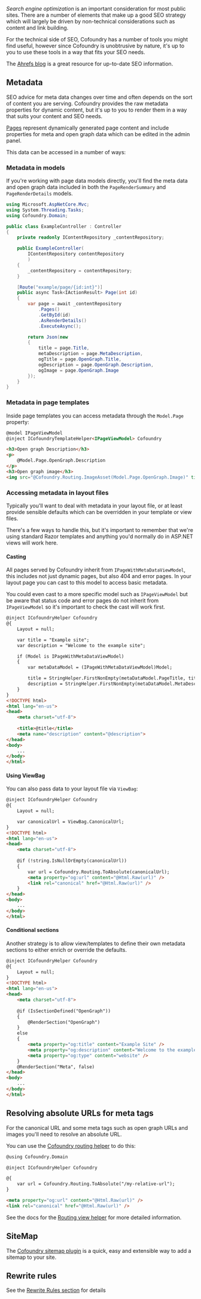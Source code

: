 ﻿*Search engine optimization* is an important consideration for most public sites. There are a number of elements that make up a good SEO strategy which will largely be driven by non-technical considerations such as content and link building.

For the technical side of SEO, Cofoundry has a number of tools you might find useful, however since Cofoundry is unobtrusive by nature, it's up to you to use these tools in a way that fits your SEO needs.

The [Ahrefs blog](https://ahrefs.com/blog/) is a great resource for up-to-date SEO information.

## Metadata

SEO advice for meta data changes over time and often depends on the sort of content you are serving. Cofoundry provides the raw metadata properties for dynamic content, but it's up to you to render them in a way that suits your content and SEO needs.

[Pages](pages) represent dynamically generated page content and include properties for meta and open graph data which can be edited in the admin panel. 

This data can be accessed in a number of ways:

### Metadata in models

If you're working with page data models directly, you'll find the meta data and open graph data included in both the `PageRenderSummary` and `PageRenderDetails` models.

```csharp
using Microsoft.AspNetCore.Mvc;
using System.Threading.Tasks;
using Cofoundry.Domain;

public class ExampleController : Controller
{
    private readonly IContentRepository _contentRepository;

    public ExampleController(
        IContentRepository contentRepository
        )
    {
        _contentRepository = contentRepository;
    }

    [Route("example/page/{id:int}")]
    public async Task<IActionResult> Page(int id)
    {
        var page = await _contentRepository
            .Pages()
            .GetById(id)
            .AsRenderDetails()
            .ExecuteAsync();

        return Json(new
        {
            title = page.Title,
            metaDescription = page.MetaDescription,
            ogTitle = page.OpenGraph.Title,
            ogDescription = page.OpenGraph.Description,
            ogImage = page.OpenGraph.Image
        });
    }
}
```

### Metadata in page templates

Inside page templates you can access metadata through the `Model.Page` property:

```html
@model IPageViewModel
@inject ICofoundryTemplateHelper<IPageViewModel> Cofoundry

<h3>Open graph Description</h3>
<p>
    @Model.Page.OpenGraph.Description
</p>
<h3>Open graph image</h3>
<img src="@Cofoundry.Routing.ImageAsset(Model.Page.OpenGraph.Image)" title="@Model.Page.OpenGraph.Image.Title" />

```

### Accessing metadata in layout files

Typically you'll want to deal with metadata in your layout file, or at least provide sensible defaults which can be overridden in your template or view files.

There's a few ways to handle this, but it's important to remember that we're using standard Razor templates and anything you'd normally do in ASP.NET views will work here.

#### Casting

All pages served by Cofoundry inherit from `IPageWithMetaDataViewModel`, this includes not just dynamic pages, but also 404 and error pages. In your layout page you can cast to this model to access basic metadata.

You could even cast to a more specific model such as `IPageViewModel` but be aware that status code and error pages do not inherit from `IPageViewModel` so it's important to check the cast will work first.

```html
@inject ICofoundryHelper Cofoundry
@{
    Layout = null;

    var title = "Example site";
    var description = "Welcome to the example site";

    if (Model is IPageWithMetaDataViewModel)
    {
        var metaDataModel = (IPageWithMetaDataViewModel)Model;

        title = StringHelper.FirstNonEmpty(metaDataModel.PageTitle, title);
        description = StringHelper.FirstNonEmpty(metaDataModel.MetaDescription, description);
    }
}
<!DOCTYPE html>
<html lang="en-us">
<head>
    <meta charset="utf-8">
    
    <title>@title</title>
    <meta name="description" content="@description">
</head>
<body>
    ...
</body>
</html>
```

#### Using ViewBag

You can also pass data to your layout file via `ViewBag`:

```html
@inject ICofoundryHelper Cofoundry
@{
    Layout = null;

    var canonicalUrl = ViewBag.CanonicalUrl;
}
<!DOCTYPE html>
<html lang="en-us">
<head>
    <meta charset="utf-8">
    
    @if (!string.IsNullOrEmpty(canonicalUrl))
    {
        var url = Cofoundry.Routing.ToAbsolute(canonicalUrl);
        <meta property="og:url" content="@Html.Raw(url)" />
        <link rel="canonical" href="@Html.Raw(url)" />
    }
</head>
<body>
    ...
</body>
</html>
```

#### Conditional sections

Another strategy is to allow view/templates to define their own metadata sections to either enrich or override the defaults.

```html
@inject ICofoundryHelper Cofoundry
@{
    Layout = null;
}
<!DOCTYPE html>
<html lang="en-us">
<head>
    <meta charset="utf-8">
    
    @if (IsSectionDefined("OpenGraph"))
    {
        @RenderSection("OpenGraph")
    }
    else
    {
        <meta property="og:title" content="Example Site" />
        <meta property="og:description" content="Welcome to the example site" />
        <meta property="og:type" content="website" />
    }
    @RenderSection("Meta", false)
</head>
<body>
    ...
</body>
</html>
```

## Resolving absolute URLs for meta tags

For the canonical URL and some meta tags such as open graph URLs and images you'll need to resolve an absolute URL.

You can use the [Cofoundry routing helper](routing#routing-view-helper) to do this:

```html
@using Cofoundry.Domain

@inject ICofoundryHelper Cofoundry

@{
    var url = Cofoundry.Routing.ToAbsolute("/my-relative-url");
}

<meta property="og:url" content="@Html.Raw(url)" />
<link rel="canonical" href="@Html.Raw(url)" />
```

See the docs for the [Routing view helper](routing#routing-view-helper) for more detailed information.

## SiteMap

The [Cofoundry sitemap plugin](https://github.com/cofoundry-cms/Cofoundry.Plugins.SiteMap) is a quick, easy and extensible way to add a sitemap to your site.

## Rewrite rules

See the [Rewrite Rules section](rewrite-rules) for details 